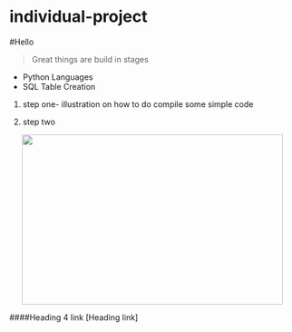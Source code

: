 # individual-project

#Hello

> Great things are build in stages
>
* Python Languages
* SQL Table Creation 

1. step one- illustration on how to do compile some simple code

2. step two 

<p align="center">
  <img width="460" height="300" src="https://s3.amazonaws.com/spectrumnews-web-assets/wp-content/uploads/2018/11/13154625/20181112-SHANK3monkey-844.jpg">
</p>

####Heading 4 link [Heading link]

